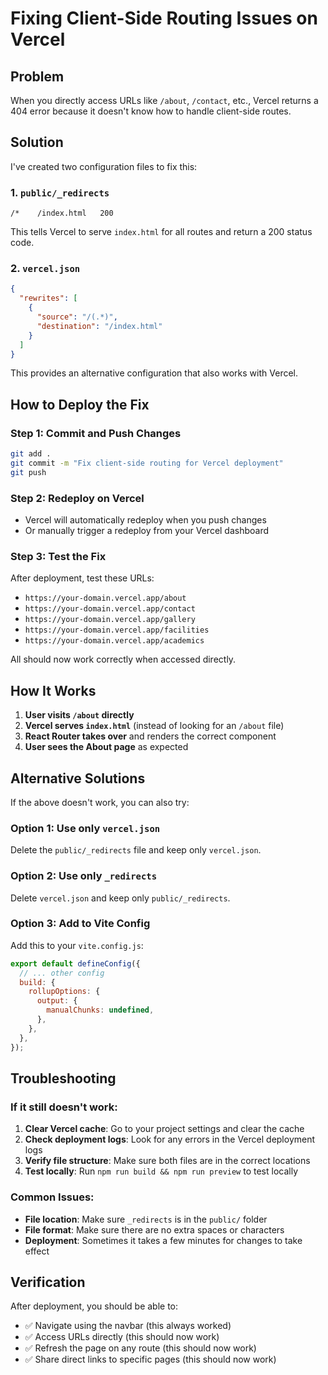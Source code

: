# Fixing Client-Side Routing Issues on Vercel

## Problem

When you directly access URLs like `/about`, `/contact`, etc., Vercel returns a 404 error because it doesn't know how to handle client-side routes.

## Solution

I've created two configuration files to fix this:

### 1. `public/_redirects`

```
/*    /index.html   200
```

This tells Vercel to serve `index.html` for all routes and return a 200 status code.

### 2. `vercel.json`

```json
{
  "rewrites": [
    {
      "source": "/(.*)",
      "destination": "/index.html"
    }
  ]
}
```

This provides an alternative configuration that also works with Vercel.

## How to Deploy the Fix

### Step 1: Commit and Push Changes

```bash
git add .
git commit -m "Fix client-side routing for Vercel deployment"
git push
```

### Step 2: Redeploy on Vercel

- Vercel will automatically redeploy when you push changes
- Or manually trigger a redeploy from your Vercel dashboard

### Step 3: Test the Fix

After deployment, test these URLs:

- `https://your-domain.vercel.app/about`
- `https://your-domain.vercel.app/contact`
- `https://your-domain.vercel.app/gallery`
- `https://your-domain.vercel.app/facilities`
- `https://your-domain.vercel.app/academics`

All should now work correctly when accessed directly.

## How It Works

1. **User visits `/about` directly**
2. **Vercel serves `index.html`** (instead of looking for an `/about` file)
3. **React Router takes over** and renders the correct component
4. **User sees the About page** as expected

## Alternative Solutions

If the above doesn't work, you can also try:

### Option 1: Use only `vercel.json`

Delete the `public/_redirects` file and keep only `vercel.json`.

### Option 2: Use only `_redirects`

Delete `vercel.json` and keep only `public/_redirects`.

### Option 3: Add to Vite Config

Add this to your `vite.config.js`:

```javascript
export default defineConfig({
  // ... other config
  build: {
    rollupOptions: {
      output: {
        manualChunks: undefined,
      },
    },
  },
});
```

## Troubleshooting

### If it still doesn't work:

1. **Clear Vercel cache**: Go to your project settings and clear the cache
2. **Check deployment logs**: Look for any errors in the Vercel deployment logs
3. **Verify file structure**: Make sure both files are in the correct locations
4. **Test locally**: Run `npm run build && npm run preview` to test locally

### Common Issues:

- **File location**: Make sure `_redirects` is in the `public/` folder
- **File format**: Make sure there are no extra spaces or characters
- **Deployment**: Sometimes it takes a few minutes for changes to take effect

## Verification

After deployment, you should be able to:

- ✅ Navigate using the navbar (this always worked)
- ✅ Access URLs directly (this should now work)
- ✅ Refresh the page on any route (this should now work)
- ✅ Share direct links to specific pages (this should now work)
